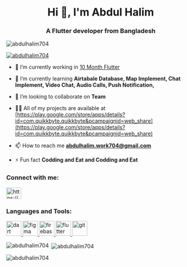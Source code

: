 <h1 align="center">Hi 👋, I'm Abdul Halim</h1>
<h3 align="center">A Flutter developer from Bangladesh</h3>

<p align="left"> <img src="https://komarev.com/ghpvc/?username=abdulhalim704&label=Profile%20views&color=0e75b6&style=flat" alt="abdulhalim704" /> </p>

<p align="left"> <a href="https://github.com/ryo-ma/github-profile-trophy"><img src="https://github-profile-trophy.vercel.app/?username=abdulhalim704" alt="abdulhalim704" /></a> </p>

- 🔭 I’m currently working in [10 Month Flutter](https://github.com/abdulhalim704)

- 🌱 I’m currently learning **Airtabale Database, Map Implement, Chat Implement, Video Chat, Audio Calls, Push Notification,**

- 👯 I’m looking to collaborate on **Team**

- 👨‍💻 All of my projects are available at [https://play.google.com/store/apps/details?id=com.quikkbyte.quikkbyte&pcampaignid=web_share](https://play.google.com/store/apps/details?id=com.quikkbyte.quikkbyte&pcampaignid=web_share)

- 📫 How to reach me **abdulhalim.work704@gmail.com**

- ⚡ Fun fact **Codding and Eat and Codding and Eat**

<h3 align="left">Connect with me:</h3>
<p align="left">
<a href="https://linkedin.com/in/https://www.linkedin.com/in/abdul-halim704?utm_source=share&utm_campaign=share_via&utm_content=profile&utm_medium=android_app" target="blank"><img align="center" src="https://raw.githubusercontent.com/rahuldkjain/github-profile-readme-generator/master/src/images/icons/Social/linked-in-alt.svg" alt="https://www.linkedin.com/in/abdul-halim704?utm_source=share&utm_campaign=share_via&utm_content=profile&utm_medium=android_app" height="30" width="40" /></a>
</p>

<h3 align="left">Languages and Tools:</h3>
<p align="left"> <a href="https://dart.dev" target="_blank" rel="noreferrer"> <img src="https://www.vectorlogo.zone/logos/dartlang/dartlang-icon.svg" alt="dart" width="40" height="40"/> </a> <a href="https://www.figma.com/" target="_blank" rel="noreferrer"> <img src="https://www.vectorlogo.zone/logos/figma/figma-icon.svg" alt="figma" width="40" height="40"/> </a> <a href="https://firebase.google.com/" target="_blank" rel="noreferrer"> <img src="https://www.vectorlogo.zone/logos/firebase/firebase-icon.svg" alt="firebase" width="40" height="40"/> </a> <a href="https://flutter.dev" target="_blank" rel="noreferrer"> <img src="https://www.vectorlogo.zone/logos/flutterio/flutterio-icon.svg" alt="flutter" width="40" height="40"/> </a> <a href="https://git-scm.com/" target="_blank" rel="noreferrer"> <img src="https://www.vectorlogo.zone/logos/git-scm/git-scm-icon.svg" alt="git" width="40" height="40"/> </a> </p>

<p><img align="left" src="https://github-readme-stats.vercel.app/api/top-langs?username=abdulhalim704&show_icons=true&locale=en&layout=compact" alt="abdulhalim704" /></p>

<p>&nbsp;<img align="center" src="https://github-readme-stats.vercel.app/api?username=abdulhalim704&show_icons=true&locale=en" alt="abdulhalim704" /></p>

<p><img align="center" src="https://github-readme-streak-stats.herokuapp.com/?user=abdulhalim704&" alt="abdulhalim704" /></p>


